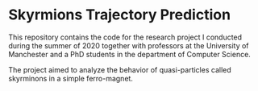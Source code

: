 # Skyrmions Trajectory Prediction

This repository contains the code for the research project I conducted during the summer of 2020 together with professors at the University of Manchester and a PhD students in the department of Computer Science.

The project aimed to analyze the behavior of quasi-particles called skyrminons in a simple ferro-magnet.
